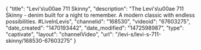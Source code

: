 {
    "title": "Levi's\u00ae 711 Skinny",
    "description": "The Levi's\u00ae 711 Skinny - denim built for a night to remember. A modern classic with endless possibilities. #LiveInLevis",
    "channelid": "168530",
    "videoid": "67603275",
    "date_created": "1470193442",
    "date_modified": "1472598987",
    "type": "captivate",
    "layout": "channelVideo",
    "url": "\/levi-s\/levi-s-711-skinny\/168530-67603275"
}